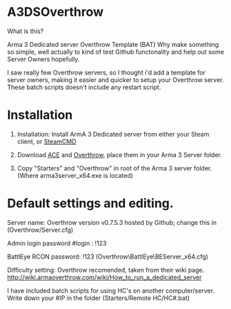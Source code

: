 # A3DSOverthrow

What is this?

Arma 3 Dedicated server Overthrow Template (BAT)
Why make something so simple, well actually to kind of test Github functonality and help out some Server Owners hopefully.

I saw really few Overthrow servers, so I thought i'd add a template for server owners, making it easier and quicker to setup your Overthrow server. These batch scripts doesn't include any restart script.


# Installation

1. Installation: Install ArmA 3 Dedicated server from either your Steam client, or [SteamCMD](https://steamcdn-a.akamaihd.net/client/installer/steamcmd.zip)

2. Download [ACE](https://github.com/acemod/ACE3/releases/latest) and [Overthrow](https://github.com/ArmaOverthrow/Overthrow/releases/latest), place them in your Arma 3 Server folder.

3. Copy "Starters" and "Overthrow" in root of the Arma 3 server folder. (Where arma3server_x64.exe is located)



# Default settings and editing.

Server name: Overthrow version v0.7.5.3 hosted by Github; change this in (Overthrow/Server.cfg)

Admin login password #login : !123

BattlEye RCON password: !123 (Overthrow\BattlEye\BEServer_x64.cfg)

Difficulty setting: Overthrow recomended, taken from their wiki page. http://wiki.armaoverthrow.com/wiki/How_to_run_a_dedicated_server

I have included batch scripts for using HC's on another computer/server. Write down your #IP in the folder (Starters/Remote HC/HC#.bat)
